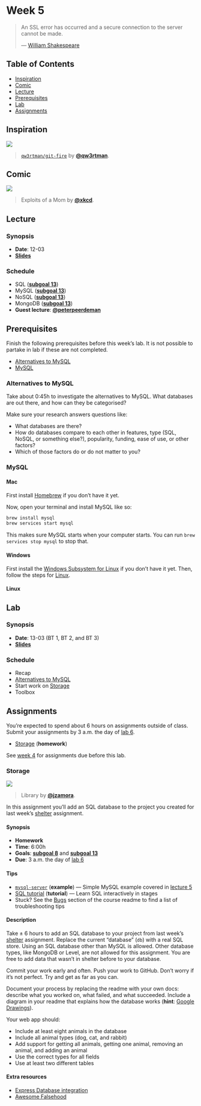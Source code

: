 # Week 5

> An SSL error has occurred and a secure connection to the server
> cannot be made.
>
> — [William Shakespeare][quote-author]

## Table of Contents

*   [Inspiration](#inspiration)
*   [Comic](#comic)
*   [Lecture](#lecture)
*   [Prerequisites](#prerequisites)
*   [Lab](#lab)
*   [Assignments](#assignments)

## Inspiration

[![][inspiration-cover]][inspiration-link]

> [`qw3rtman/git-fire`][inspiration-link] by
> [**@qw3rtman**][inspiration-author].

## Comic

[![][comic-cover]][comic-link]

> Exploits of a Mom by [**@xkcd**][comic-author].

## Lecture

### Synopsis

*   **Date**: 12-03
*   [**Slides**][slides-lecture]

### Schedule

*   SQL ([**subgoal 13**][s13])
*   MySQL ([**subgoal 13**][s13])
*   NoSQL ([**subgoal 13**][s13])
*   MongoDB ([**subgoal 13**][s13])
*   **Guest lecture**: [**@peterpeerdeman**](https://github.com/peterpeerdeman)

## Prerequisites

Finish the following prerequisites before this week’s lab.
It is not possible to partake in lab if these are not completed.

*   [Alternatives to MySQL](#alternatives-to-mysql)
*   [MySQL](#mysql)

### Alternatives to MySQL

Take about 0:45h to investigate the alternatives to MySQL.
What databases are out there, and how can they be categorised?

Make sure your research answers questions like:

*   What databases are there?
*   How do databases compare to each other in features, type (SQL, NoSQL, or
    something else?), popularity, funding, ease of use, or other factors?
*   Which of those factors do or do not matter to you?

### MySQL

#### Mac

First install [Homebrew][brew] if you don’t have it yet.

Now, open your terminal and install MySQL like so:

```sh
brew install mysql
brew services start mysql
```

This makes sure MySQL starts when your computer starts.
You can run `brew services stop mysql` to stop that.

#### Windows

First install the [Windows Subsystem for Linux][subshell] if you don’t have it
yet.
Then, follow the steps for [Linux][].

#### Linux

<!-- TODO -->

## Lab

### Synopsis

*   **Date**: 13-03 (BT 1, BT 2, and BT 3)
*   [**Slides**][slides-lab]

### Schedule

*   Recap
*   [Alternatives to MySQL](#alternatives-to-mysql)
*   Start work on [Storage](#storage)
*   Toolbox

## Assignments

You’re expected to spend about 6 hours on assignments outside of class.
Submit your assignments by 3 a.m. the day of [lab 6][w6lab].

*   [Storage](#storage) (**homework**)

See [week 4][w4a] for assignments due before this lab.

### Storage

[![][storage-cover]][storage-cover-source]

> Library by [**@jzamora**][storage-cover-author].

In this assignment you’ll add an SQL database to the project you created for
last week’s [shelter][] assignment.

#### Synopsis

*   **Homework**
*   **Time**: 6:00h
*   **Goals**: [**subgoal 8**][s8] and [**subgoal 13**][s13]
*   **Due**: 3 a.m. the day of [lab 6][w6lab]

#### Tips

*   [`mysql-server`](examples/mysql-server)
    (**example**)
    — Simple MySQL example covered in [lecture 5][w5lec]
*   [SQL tutorial](http://sqlzoo.net/wiki/SQL_Tutorial)
    (**tutorial**)
    — Learn SQL interactively in stages
*   Stuck?  See the [Bugs][] section of the course readme to find a list of
    troubleshooting tips

#### Description

Take ± 6 hours to add an SQL database to your project from last week’s
[shelter][] assignment.
Replace the current “database” (`db`) with a real SQL store.
Using an SQL database other than MySQL is allowed.
Other database types, like MongoDB or Level, are not allowed for this
assignment.
You are free to add data that wasn’t in shelter before to your database.

Commit your work early and often.
Push your work to GitHub.
Don’t worry if it’s not perfect.
Try and get as far as you can.

Document your process by replacing the readme with your own docs: describe what
you worked on, what failed, and what succeeded.
Include a diagram in your readme that explains how the database works
(**hint**: [Google Drawings][drawings]).

Your web app should:

*   Include at least eight animals in the database
*   Include all animal types (dog, cat, and rabbit)
*   Add support for getting all animals, getting one animal, removing an
    animal, and adding an animal
*   Use the correct types for all fields
*   Use at least two different tables

#### Extra resources

*   [Express Database integration](https://expressjs.com/en/guide/database-integration.html)
*   [Awesome Falsehood](https://github.com/kdeldycke/awesome-falsehood)

[bugs]: readme.md#bugs

[quote-author]: https://twitter.com/shatterfront/status/816065700577972224

[inspiration-cover]: images/git-fire.jpg

[inspiration-link]: https://github.com/qw3rtman/git-fire

[inspiration-author]: https://github.com/qw3rtman

[comic-cover]: https://imgs.xkcd.com/comics/exploits_of_a_mom.png

[comic-link]: https://xkcd.com/327/

[comic-author]: https://xkcd.com

[slides-lecture]: https://docs.google.com/presentation/d/1QVPTtENQ8d6td9ioNZHnbSoiilUZdsZ8n_F5naxw_Rw/edit?usp=sharing

[brew]: https://brew.sh

[subshell]: week-1.md#subshell

[linux]: #linux

[slides-lab]: https://docs.google.com/presentation/d/1m_iRiha9bwxuEROi1MIxP2atB263sOmQvm6Uq1zRSpU/edit?usp=sharing

[w5lec]: #lecture

[w6lab]: week-6.md#lab

[w4a]: week-4.md#assignments

[s8]: readme.md#subgoal-8

[s13]: readme.md#subgoal-13

[shelter]: week-4.md#shelter

[storage-cover]: images/storage.jpg

[storage-cover-source]: https://unsplash.com/photos/GWOTvo3qq7U

[storage-cover-author]: https://unsplash.com/@jzamora

[drawings]: https://docs.google.com/drawings
